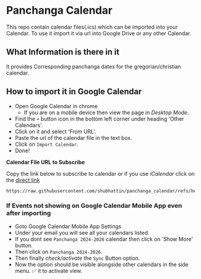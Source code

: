 # Panchanga Calendar

This repo contain calendar files(.ics) which can be imported into your Calendar.
To use it import it via url into Google Drive or any other Calendar.

## What Information is there in it

It provides Corresponding panchanga dates for the gregorian/christian calendar.

## How to import it in Google Calendar

- Open Google Calendar in chrome
  - If you are on a mobile device then view the page in *Desktop Mode*.
- Find the `+` button icon in the bottom left corner under heading 'Other Calendars'.
- Click on it and select 'From URL'.
- Paste the url of the calendar file in the text box.
- Click on `Import Calendar`.
- Done!

**Calendar File URL to Subscribe**

Copy the link below to subscribe to calendar or if you use *iCalendar* click on the [direct link](https://raw.githubusercontent.com/shubhattin/panchanga_calendar/refs/heads/main/src/out/panchanga.ics)

```
https://raw.githubusercontent.com/shubhattin/panchanga_calendar/refs/heads/main/src/out/panchanga.ics
```

### If Events not showing on Google Calendar Mobile App even after importing

- Goto Google Calendar Mobile App Settings
- Under your email you will see all your calendars listed.
- If you dont see `Panchanga 2024-2026` calendar then click on 'Show More' button.
- Then click on `Panchanga 2024-2026`.
- Then finally *check/activate* the `Sync` Button option.
- Now the option should be visible alongside other calendars in the side menu. ✅ it to activate view.
